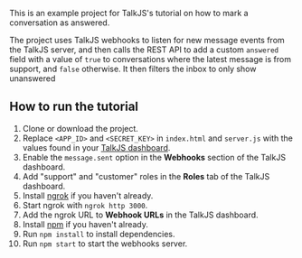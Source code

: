 This is an example project for TalkJS's tutorial on how to mark a conversation as answered.

The project uses TalkJS webhooks to listen for new message events from the TalkJS server, and then calls the REST API to add a custom `answered` field with a value of `true` to conversations where the latest message is from support, and `false` otherwise. It then filters the inbox to only show unanswered

## How to run the tutorial

1. Clone or download the project.
2. Replace `<APP_ID>` and `<SECRET_KEY>` in `index.html` and `server.js` with the values found in your [TalkJS dashboard](https://talkjs.com/dashboard/login).
3. Enable the `message.sent` option in the **Webhooks** section of the TalkJS dashboard.
4. Add "support" and "customer" roles in the **Roles** tab of the TalkJS dashboard.
5. Install [ngrok](https://ngrok.com/) if you haven't already.
6. Start ngrok with `ngrok http 3000`.
7. Add the ngrok URL to **Webhook URLs** in the TalkJS dashboard.
8. Install [npm](https://docs.npmjs.com/downloading-and-installing-node-js-and-npm) if you haven't already.
9. Run `npm install` to install dependencies.
10. Run `npm start` to start the webhooks server.
